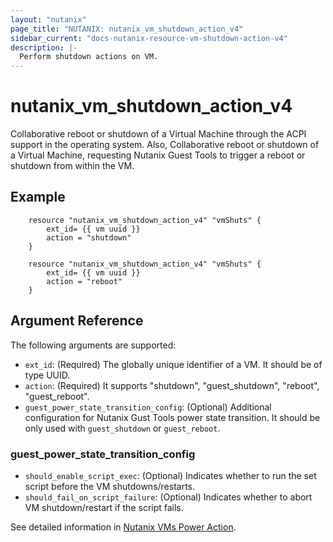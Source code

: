 ```yaml
---
layout: "nutanix"
page_title: "NUTANIX: nutanix_vm_shutdown_action_v4"
sidebar_current: "docs-nutanix-resource-vm-shutdown-action-v4"
description: |-
  Perform shutdown actions on VM. 
---
```


# nutanix_vm_shutdown_action_v4

Collaborative reboot or shutdown of a Virtual Machine through the ACPI support in the operating system. Also, Collaborative reboot or shutdown of a Virtual Machine, requesting Nutanix Guest Tools to trigger a reboot or shutdown from within the VM.

## Example

```hcl
    resource "nutanix_vm_shutdown_action_v4" "vmShuts" {
        ext_id= {{ vm uuid }}
        action = "shutdown"
    }

    resource "nutanix_vm_shutdown_action_v4" "vmShuts" {
        ext_id= {{ vm uuid }}
        action = "reboot"
    }
```

## Argument Reference

The following arguments are supported:

* `ext_id`: (Required) The globally unique identifier of a VM. It should be of type UUID.
* `action`: (Required) It supports "shutdown", "guest_shutdown", "reboot", "guest_reboot". 
* `guest_power_state_transition_config`: (Optional) Additional configuration for Nutanix Gust Tools power state transition. It should be only used with `guest_shutdown` or `guest_reboot`.

### guest_power_state_transition_config
* `should_enable_script_exec`: (Optional) Indicates whether to run the set script before the VM shutdowns/restarts.
* `should_fail_on_script_failure`: (Optional) Indicates whether to abort VM shutdown/restart if the script fails.


See detailed information in [Nutanix VMs Power Action](https://developers.nutanix.com/api-reference?namespace=vmm&version=v4.0.b1).